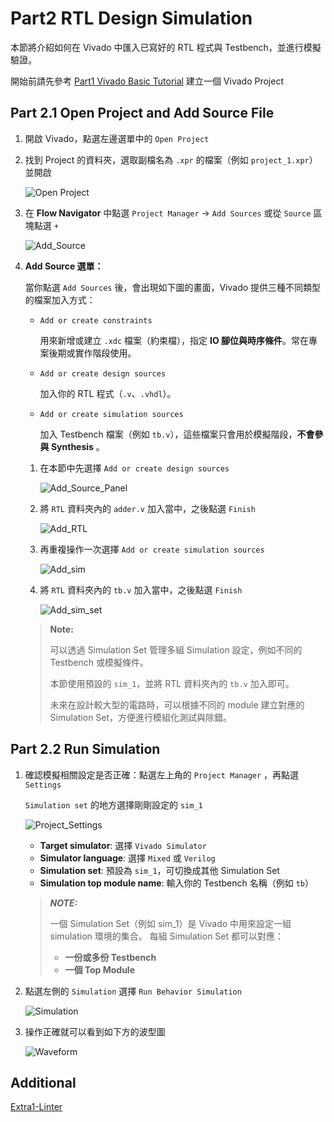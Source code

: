 # Part2 RTL Design Simulation

本節將介紹如何在 Vivado 中匯入已寫好的 RTL 程式與 Testbench，並進行模擬驗證。

開始前請先參考 [Part1 Vivado Basic Tutorial](../Part1-Vivado-Basic-Tutorial/README.md)
建立一個 Vivado Project

## Part 2.1 Open Project and Add Source File

1. 開啟 Vivado，點選左邊選單中的 `Open Project`

2. 找到 Project 的資料夾，選取副檔名為 `.xpr` 的檔案（例如 `project_1.xpr`）並開啟

    ![Open Project](./png/Open_Project.png)

3. 在 **Flow Navigator** 中點選 `Project Manager` → `Add Sources` 或從 `Source` 區塊點選 `+`

    ![Add_Source](./png/Add_Source.png)

4. **Add Source 選單：**

   當你點選 `Add Sources` 後，會出現如下圖的畫面，Vivado 提供三種不同類型的檔案加入方式：

   - `Add or create constraints`

     用來新增或建立 `.xdc` 檔案（約束檔），指定 **IO 腳位與時序條件**。常在專案後期或實作階段使用。

   - `Add or create design sources`

     加入你的 RTL 程式（`.v`、`.vhdl`）。

   - `Add or create simulation sources`

     加入 Testbench 檔案（例如 `tb.v`），這些檔案只會用於模擬階段，**不會參與 Synthesis** 。

    1. 在本節中先選擇 `Add or create design sources`

        ![Add_Source_Panel](./png/Add_Source_Panel.png)

    2. 將 `RTL` 資料夾內的 `adder.v` 加入當中，之後點選 `Finish`

        ![Add_RTL](./png/Add_RTL.png)

    3. 再重複操作一次選擇 `Add or create simulation sources`

        ![Add_sim](./png/Add_sim.png)

    4. 將 `RTL` 資料夾內的 `tb.v` 加入當中，之後點選 `Finish`

        ![Add_sim_set](./png/Add_simulation_set.png)

    > **Note:**
    >
    > 可以透過 Simulation Set 管理多組 Simulation 設定，例如不同的 Testbench 或模擬條件。
    >
    > 本節使用預設的 `sim_1`，並將 RTL 資料夾內的 `tb.v` 加入即可。
    >
    > 未來在設計較大型的電路時，可以根據不同的 module 建立對應的 Simulation Set，方便進行模組化測試與除錯。

## Part 2.2 Run Simulation

1. 確認模擬相關設定是否正確：點選左上角的 `Project Manager` ，再點選 `Settings`

    `Simulation set` 的地方選擇剛剛設定的 `sim_1`

    ![Project_Settings](./png/Project_settings.png)

    - **Target simulator**: 選擇 `Vivado Simulator`
    - **Simulator language**: 選擇 `Mixed` 或 `Verilog`
    - **Simulation set**: 預設為 `sim_1`，可切換成其他 Simulation Set
    - **Simulation top module name**: 輸入你的 Testbench 名稱（例如 `tb`）

    > **_NOTE:_**
    >
    > 一個 Simulation Set（例如 sim_1）是 Vivado 中用來設定一組 simulation 環境的集合。
    > 每組 Simulation Set 都可以對應：
    >
    > - **一份或多份 Testbench**
    > - **一個 Top Module**

2. 點選左側的 `Simulation` 選擇 `Run Behavior Simulation`

    ![Simulation](./png/Simulation.png)

3. 操作正確就可以看到如下方的波型圖

    ![Waveform](./png/Waveform.png)

## Additional

[Extra1-Linter](../Extra1-Linter/)
